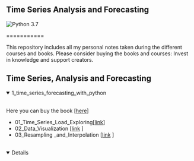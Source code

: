 ## Time Series Analysis and Forecasting

![Python 3.7](https://img.shields.io/badge/Python-3.7-blue.svg)

===========

This repository includes all my personal notes taken during the different courses and books.
Please consider buying the books and courses: Invest in knowledge and support creators.

## Time Series, Analysis and Forecasting

<details open>
<summary>1_time_series_forecasting_with_python</summary>
<br>
    <div class="tip" markdown="1"> </div>
	
   Here you can buy the book [[here](https://machinelearningmastery.com/introduction-to-time-series-forecasting-with-python/)]
   - 01_Time_Series_Load_Exploring[[link]( 1_time_series_forecasting_with_python/code/01_Time_Series_Load_Exploring.ipynb )]
   - 02_Data_Visualization [[link]( 1_time_series_forecasting_with_python/code/02_Data_Visualization.ipynb ) ]
   - 03_Resampling _and_Interpolation  [[link]( 1_time_series_forecasting_with_python/code/03_Resampling_and_Interpolation.ipynb ) ]    
  </md></br>
</details><details open>
